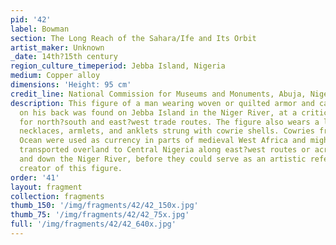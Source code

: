 ```yaml
---
pid: '42'
label: Bowman
section: The Long Reach of the Sahara/Ife and Its Orbit
artist_maker: Unknown
_date: 14th?15th century
region_culture_timeperiod: Jebba Island, Nigeria
medium: Copper alloy
dimensions: 'Height: 95 cm'
credit_line: National Commission for Museums and Monuments, Abuja, Nigeria, 79.R19
description: This figure of a man wearing woven or quilted armor and carrying a quiver
  on his back was found on Jebba Island in the Niger River, at a critical juncture
  for north?south and east?west trade routes. The figure also wears a large medallion,
  necklaces, armlets, and anklets strung with cowrie shells. Cowries from the Indian
  Ocean were used as currency in parts of medieval West Africa and might have been
  transported overland to Central Nigeria along east?west routes or across the Sahara
  and down the Niger River, before they could serve as an artistic reference for the
  creator of this figure.
order: '41'
layout: fragment
collection: fragments
thumb_150: '/img/fragments/42/42_150x.jpg'
thumb_75: '/img/fragments/42/42_75x.jpg'
full: '/img/fragments/42/42_640x.jpg'
---
```

